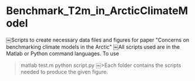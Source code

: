 # Benchmark_T2m_in_ArcticClimateModel
￼Scripts to create necessary data files and figures for paper "Concerns on benchmarking climate models in the Arctic"
￼All scripts used are in the Matlab or Python command languages. To use
>matlab test.m
>python script.py 
￼>Each folder contains the scripts needed to produce the given figure.
